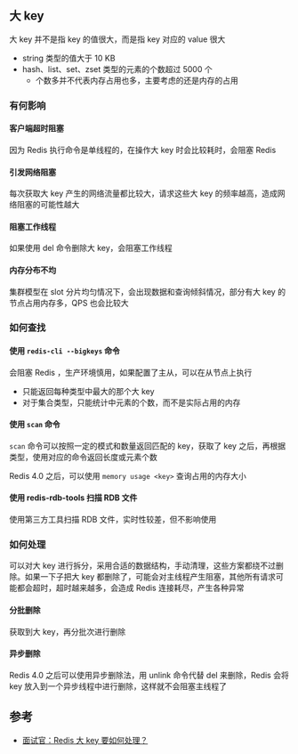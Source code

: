## 大 key

大 key 并不是指 key 的值很大，而是指 key 对应的 value 很大

- string 类型的值大于 10 KB
- hash、list、set、zset 类型的元素的个数超过 5000 个
  - 个数多并不代表内存占用也多，主要考虑的还是内存的占用

### 有何影响

#### 客户端超时阻塞

因为 Redis 执行命令是单线程的，在操作大 key 时会比较耗时，会阻塞 Redis

#### 引发网络阻塞

每次获取大 key 产生的网络流量都比较大，请求这些大 key 的频率越高，造成网络阻塞的可能性越大

#### 阻塞工作线程

如果使用 del 命令删除大 key，会阻塞工作线程

#### 内存分布不均

集群模型在 slot 分片均匀情况下，会出现数据和查询倾斜情况，部分有大 key 的节点占用内存多，QPS 也会比较大

### 如何查找

#### 使用 `redis-cli --bigkeys` 命令

会阻塞 Redis ，生产环境慎用，如果配置了主从，可以在从节点上执行

- 只能返回每种类型中最大的那个大 key
- 对于集合类型，只能统计中元素的个数，而不是实际占用的内存

#### 使用 `scan` 命令

`scan` 命令可以按照一定的模式和数量返回匹配的 key，获取了 key 之后，再根据类型，使用对应的命令返回长度或元素个数

Redis 4.0 之后，可以使用 `memory usage <key>` 查询占用的内存大小

#### 使用 redis-rdb-tools 扫描 RDB 文件

使用第三方工具扫描 RDB 文件，实时性较差，但不影响使用

### 如何处理

可以对大 key 进行拆分，采用合适的数据结构，手动清理，这些方案都绕不过删除。如果一下子把大 key 都删除了，可能会对主线程产生阻塞，其他所有请求可能都会超时，超时越来越多，会造成 Redis 连接耗尽，产生各种异常

#### 分批删除

获取到大 key，再分批次进行删除

#### 异步删除

Redis 4.0 之后可以使用异步删除法，用 unlink 命令代替 del 来删除，Redis 会将 key 放入到一个异步线程中进行删除，这样就不会阻塞主线程了

## 参考

- [面试官：Redis 大 key 要如何处理？](https://mp.weixin.qq.com/s?__biz=MzUxODAzNDg4NQ==&mid=2247518433&idx=2&sn=e78f630c07f4e60fb78999eb3d742e9e&chksm=f98dcc4bcefa455d8ffde9ad6c8da9b3371a401766a55cbee7af11c87be070d823c8d5926aef&scene=178&cur_album_id=1790401816640225283)